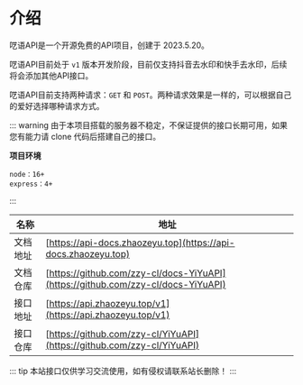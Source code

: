# 介绍

呓语API是一个开源免费的API项目，创建于 2023.5.20。

呓语API目前处于 `v1` 版本开发阶段，目前仅支持抖音去水印和快手去水印，后续将会添加其他API接口。

呓语API目前支持两种请求：`GET` 和 `POST`。两种请求效果是一样的，可以根据自己的爱好选择哪种请求方式。

::: warning
由于本项目搭载的服务器不稳定，不保证提供的接口长期可用，如果您有能力请 clone 代码后搭建自己的接口。

**项目环境**

```text
node：16+
express：4+
```
:::

| 名称   | 地址                                                                               |
|------|----------------------------------------------------------------------------------|
| 文档地址 | [https://api-docs.zhaozeyu.top](https://api-docs.zhaozeyu.top)                   |
| 文档仓库 | [https://github.com/zzy-cl/docs-YiYuAPI](https://github.com/zzy-cl/docs-YiYuAPI) |
| 接口地址 | [https://api.zhaozeyu.top/v1](https://api.zhaozeyu.top/v1)                       |
| 接口仓库 | [https://github.com/zzy-cl/YiYuAPI](https://github.com/zzy-cl/YiYuAPI)           |

::: tip
本站接口仅供学习交流使用，如有侵权请联系站长删除！
:::
